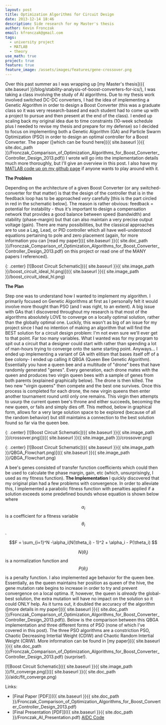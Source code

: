 ```yaml
---
layout: post
title: Optimization Algorithms for Circuit Design
date: 2013-12-14 18:46
description: Side research for my Master's thesis
author: Kevin Fronczak
email: kfronczak@gmail.com
tags:
  - university project
  - MATLAB
  - theory
use_math: true
project: true
feature: true
feature_image: /assets/images/features/gene-crossover.png
---
```


Over this past summer as I was wrapping up [my Master's thesis]({{ site.baseurl }}/blog/stability-analysis-of-boost-converters-for-ics/), I was taking a class involving the study of AI algorithms. Due to my thesis work involved switched DC-DC converters, I had the idea of implementing a Genetic Algorithm in order to design a Boost Converter (this was a graduate class so it was very research-based and each student had to come up with a project to pursue and then present at the end of the class). I ended up scaling back my original idea due to time constraints (10-week schedule plus I needed to revise my thesis and prepare for my defense) so I decided to focus on implementing both a Genetic Algorithm (GA) and Particle Swarm Optimization (PSO) in order to design an optimal controller for a Boost Converter. The paper ([which can be found here]({{ site.baseurl }}{{ site.doc_path }}/Fronczak_Comparison_of_Optimization_Algorithms_for_Boost_Converter_Controller_Design_2013.pdf)) I wrote will go into the implementation details much more thoroughly, but I'll give an overview in this post. I also have my [MATLAB code up on my github page](http://github.com/fronzbot/aidc) if anyone wants to play around with it. 

**The Problem**

Depending on the architecture of a given Boost Converter (or any switched-converter for that matter) is that the design of the controller that is in the feedback loop has to be approached _very_ carefully [this is the part circled in red in the schematic below]. The reason is rather obvious: feedback = potential for instability - thus it's important to design a compensation network that provides a good balance between speed (bandwidth) and stability (phase-margin) but that can also maintain a very precise output voltage (gain). There are many possibilities, but the classical approaches are to use a Lag, Lead, or PID controller which all have well-understood equations pertaining to pole and zero placement (again, for more information you can [read my paper]({{ site.baseurl }}{{ site.doc_path }}/Fronczak_Comparison_of_Optimization_Algorithms_for_Boost_Converter_Controller_Design_2013.pdf) on this project or read one of the MANY papers I referenced). 

{: .center}
[![Boost Circuit Schematic]({{ site.baseurl }}{{ site.image_path }}/boost_circuit_ideal_hl.png)]({{ site.baseurl }}{{ site.image_path }}/boost_circuit_ideal_hl.png)

**The Plan**

Step one was to understand how I wanted to implement my algorithm. I primarily focused on Genetic Algorithms at first as I personally felt it would involve more thought than PSO (and I was right, to an extent). A big issue with GAs that I discovered throughout my research is that most of the algorithms absolutely LOVE to converge on a locally optimal solution, rather than the globally optimal one. Luckily, this wasn't as big of an issue for my project since I had no intention of making an algorithm that will find the BEST solution for a circuit design problem: I'm not even sure we'll ever get to that point. Far too many variables. What I wanted was for my program to spit out a circuit that a designer could start with rather than spending a lot of man-hours trying to converge onto the same starting point. Anyways... I ended up implementing a variant of GA with elitism that bases itself off of a bee colony- I ended up calling it QBGA (Queen Bee Genetic Algorithm). Essentially you have a queen bee and a multitude of "drone" bees that have randomly generated "genes". Every generation, each drone mates with the queen and produces two virgin queen bees with a sample of genes from both parents (explained graphically below). The drone is then killed. The two new "virgin queens" then compete and the best one survives. Once this process is completed for each drone, the new virgin queens then enter another tournament round until only one remains. This virgin then attempts to usurp the current queen bee's throne and either succeeds, becoming the new queen, or fails and simply dies off. This method, below in graphical form, allows for a very large solution space to be explored (because of all the random behavior) but still maintains a connection to the best solution found so far via the queen bee. 

{: .center}
[![Boost Circuit Schematic]({{ site.baseurl }}{{ site.image_path }}/crossover.png)]({{ site.baseurl }}{{ site.image_path }}/crossover.png) 

{: .center}
[![Boost Circuit Schematic]({{ site.baseurl }}{{ site.image_path }}/QBGA_Flowchart.png)]({{ site.baseurl }}{{ site.image_path }}/QBGA_Flowchart.png)

A bee's genes consisted of transfer function coefficients which could then be used to calculate the phase margin, gain, etc (which, unsurprisingly, I used as my fitness function). **The Implementation** I quickly discovered that my original plan had a few problems with convergence. In order to alleviate this, I implemented a parabolic fitness function with penalties applied if a solution exceeds some predefined bounds whose equation is shown below where $$ \alpha_i $$ is a coefficient for a fitness variable $$ \theta_i $$. 

$$F = \sum_{i=1}^N -\alpha_i(N(\theta_i) - 1)^2 + \alpha_i - P(\theta_i) $$

$$ N(\theta_i) $$ is a normalization function and $$ P(\theta_i) $$ is a penalty function. I also implemented age behavior for the queen bee. Essentially, as the queen maintains her position as queen of the hive, the gene mutation rate begins to increase in order to try and prevent convergence on a local optima. If, however, the queen is _already_ the global-best solution, the extra mutation will have no impact on the solution so it could ONLY help. As it turns out, it doubled the accuracy of the algorithm ([more details in my paper]({{ site.baseurl }}{{ site.doc_path }}/Fronczak_Comparison_of_Optimization_Algorithms_for_Boost_Converter_Controller_Design_2013.pdf)). Below is the comparison between this QBGA implementation and three different forms of PSO (none of which I've covered in this post). The three PSO algorithms are a constriction PSO, Chaotic Decreasing Intertial Weight (CDIW) and Chaotic Random Intertial Weight (CRIW). More information can be found in [my paper]({{ site.baseurl }}{{ site.doc_path }}/Fronczak_Comparison_of_Optimization_Algorithms_for_Boost_Converter_Controller_Design_2013.pdf) (surprise!). 

[![Boost Circuit Schematic]({{ site.baseurl }}{{ site.image_path }}/fit_converge.png)]({{ site.baseurl }}{{ site.doc_path }}/aidc/fit_converge.png)

Links:

* [Final Paper [PDF]]({{ site.baseurl }}{{ site.doc_path }}/Fronczak_Comparison_of_Optimization_Algorithms_for_Boost_Converter_Controller_Design_2013.pdf)
* [Final Presentation [PDF]]({{ site.baseurl }}{{ site.doc_path }}/Fronczak_AI_Presentation.pdf) [AIDC Code](http://github.com/fronzbot/aidc)
